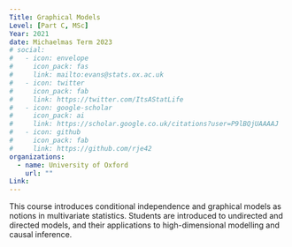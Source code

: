 ```yaml
---
Title: Graphical Models
Level: [Part C, MSc]
Year: 2021
date: Michaelmas Term 2023
# social:
#   - icon: envelope
#     icon_pack: fas
#     link: mailto:evans@stats.ox.ac.uk
#   - icon: twitter
#     icon_pack: fab
#     link: https://twitter.com/ItsAStatLife
#   - icon: google-scholar
#     icon_pack: ai
#     link: https://scholar.google.co.uk/citations?user=P9lBQjUAAAAJ
#   - icon: github
#     icon_pack: fab
#     link: https://github.com/rje42
organizations:
  - name: University of Oxford
    url: ""
Link: 
---
```

This course introduces conditional independence and graphical models as notions
in multivariate statistics.  Students are introduced to undirected and directed
models, and their applications to high-dimensional modelling and causal 
inference.
